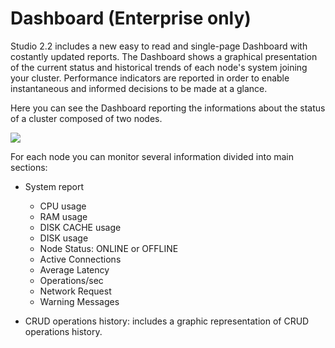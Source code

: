 # Dashboard (Enterprise only)

Studio 2.2 includes a new easy to read and single-page Dashboard with costantly updated reports.
The Dashboard shows a graphical presentation of the current status and historical trends of each node's system joining your cluster. Performance indicators are reported in order to enable instantaneous and informed decisions to be made at a glance.

Here you can see the Dashboard reporting the informations about the status of a cluster composed of two nodes.

![](images/studio-dashboard-screen1.png)



For each node you can monitor several information divided into main sections:
- System report
  - CPU usage
  - RAM usage
  - DISK CACHE usage
  - DISK usage
  - Node Status: ONLINE or OFFLINE
  - Active Connections
  - Average Latency
  - Operations/sec
  - Network Request
  - Warning Messages

- CRUD operations history: includes a graphic representation of CRUD operations history.
